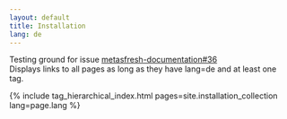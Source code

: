 ```yaml
---
layout: default
title: Installation
lang: de
---
```


Testing ground for issue <a href="https://github.com/metasfresh/metasfresh-documentation/issues/36">metasfresh-documentation#36</a><br>
Displays links to all pages as long as they have lang=de and at least one tag.

{% include tag_hierarchical_index.html pages=site.installation_collection lang=page.lang %}
